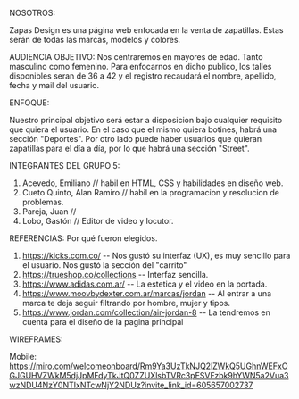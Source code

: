 
NOSOTROS:

Zapas Design es una página web enfocada en la venta de zapatillas. 
Estas serán de todas las marcas, modelos y colores. 

AUDIENCIA OBJETIVO:
Nos centraremos en mayores de edad. Tanto masculino como femenino. 
Para enfocarnos en dicho publico, los talles disponibles seran de 36 a 42 y el registro recaudará el nombre, apellido, fecha y mail del usuario.

ENFOQUE:

Nuestro principal objetivo será estar a disposicion bajo cualquier requisito que quiera el usuario. 
En el caso que el mismo quiera botines, habrá una sección "Deportes". Por otro lado puede haber usuarios que quieran zapatillas para el día a día, por lo que habrá una sección "Street".

INTEGRANTES DEL GRUPO 5:

1) Acevedo, Emiliano  // habil en HTML, CSS y habilidades en diseño web.
2) Cueto Quinto, Alan Ramiro // habil en la programacion y resolucion de problemas.
3) Pareja, Juan // 
4) Lobo, Gastón // Editor de video y locutor.

REFERENCIAS:
Por qué fueron elegidos.
1) https://kicks.com.co/ -- Nos gustó su interfaz (UX), es muy sencillo para el usuario. Nos gustó la sección del "carrito"
2) https://trueshop.co/collections -- Interfaz sencilla.
3) https://www.adidas.com.ar/ -- La estetica y el video en la portada.
4) https://www.moovbydexter.com.ar/marcas/jordan -- Al entrar a una marca te deja seguir filtrando por hombre, mujer y tipos.
5) https://www.jordan.com/collection/air-jordan-8 -- La tendremos en cuenta para el diseño de la pagina principal

WIREFRAMES:

Mobile: https://miro.com/welcomeonboard/Rm9Ya3UzTkNJQ2lZWkQ5UGhnWEFxOGJGUHVZWkM5djJpMFdyTkJtQ0ZZUXlsbTVRc3pESVFzbk9hYWN5a2Vua3wzNDU4NzY0NTIxNTcwNjY2NDUz?invite_link_id=605657002737
